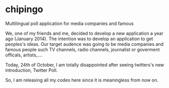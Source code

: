 # chipingo
Multilingual poll application for media companies and famous

We, one of my friends and me, decided to develop a new application a year ago (January 2014). The intention was to develop an application to get peoples's ideas. Our target audence was going to be media companies and famous people such TV channels, radio channels, journalist or goverment officals, artists,....  

Today, 24th of October, I am totally disappointed after seeing twitters's new introduction, Twitter Poll.

So, I am releasing all my codes here since it is meaningless from now on. 

